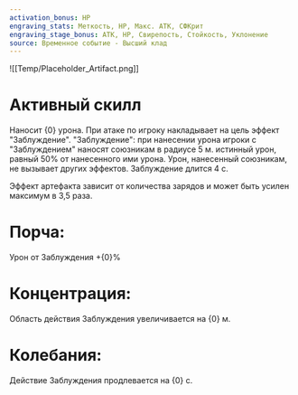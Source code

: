 ```yaml
---
activation_bonus: HP
engraving_stats: Меткость, HP, Макс. АТК, СФКрит
engraving_stage_bonus: АТК, HP, Свирепость, Стойкость, Уклонение
source: Временное событие - Высший клад
---
```

![[Temp/Placeholder_Artifact.png]]
# Активный скилл
Наносит {0} урона. При атаке по игроку накладывает на цель эффект "Заблуждение". "Заблуждение": при нанесении урона игроки с "Заблуждением" наносят союзникам в радиусе 5 м. истинный урон, равный 50% от нанесенного ими урона. Урон, нанесенный союзникам, не вызывает других эффектов. Заблуждение длится 4 с.

Эффект артефакта зависит от количества зарядов и может быть усилен максимум в 3,5 раза.

# Порча: 
Урон от Заблуждения +{0}%
# Концентрация: 
Область действия Заблуждения увеличивается на {0} м.
# Колебания: 
Действие Заблуждения продлевается на {0} с.
